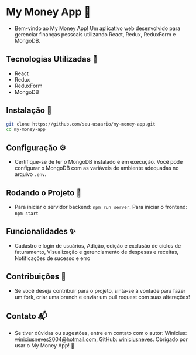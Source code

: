 # My Money App 🌟

- Bem-vindo ao My Money App! Um aplicativo web desenvolvido para gerenciar finanças pessoais utilizando React, Redux, ReduxForm e MongoDB.

## Tecnologias Utilizadas 🚀
- React
- Redux
- ReduxForm
- MongoDB

## Instalação 🔧

```bash
git clone https://github.com/seu-usuario/my-money-app.git
cd my-money-app
````

## Configuração ⚙️

- Certifique-se de ter o MongoDB instalado e em execução. Você pode configurar o MongoDB com as variáveis de ambiente adequadas no arquivo `.env`.

## Rodando o Projeto 🚀

- Para iniciar o servidor backend: `npm run server`. Para iniciar o frontend: `npm start`

## Funcionalidades ✨

- Cadastro e login de usuários, Adição, edição e exclusão de ciclos de faturamento, Visualização e gerenciamento de despesas e receitas, Notificações de sucesso e erro

## Contribuições 🤝

- Se você deseja contribuir para o projeto, sinta-se à vontade para fazer um fork, criar uma branch e enviar um pull request com suas alterações!
  
## Contato 📬
- Se tiver dúvidas ou sugestões, entre em contato com o autor: Winicius: <winiciusneves2004@hotmail.com>, GitHub: [winiciusneves](https://github.com/winiciusneves).
 Obrigado por usar o My Money App! 🙌
